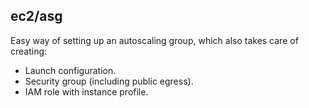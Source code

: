 ## ec2/asg

Easy way of setting up an autoscaling group, which also takes care of creating:

- Launch configuration.
- Security group (including public egress).
- IAM role with instance profile.
